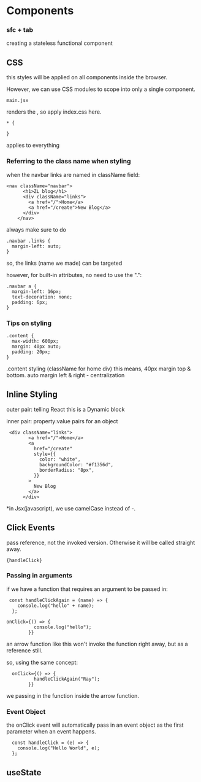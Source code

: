 # Components

### sfc + tab

creating a stateless functional component

## CSS

this styles will be applied on all components inside the browser.

However, we can use CSS modules to scope into only a single component.

```
main.jsx
```

renders the <App/>, so apply index.css here.

```
* {

}
```

applies to everything

### Referring to the class name when styling

when the navbar links are named in className field:

```
<nav className="navbar">
      <h1>ZL blog</h1>
      <div className="links">
        <a href="/">Home</a>
        <a href="/create">New Blog</a>
      </div>
    </nav>
```

always make sure to do

```
.navbar .links {
  margin-left: auto;
}
```

so, the links (name we made) can be targeted

however, for built-in attributes, no need to use the ".":

```
.navbar a {
  margin-left: 16px;
  text-decoration: none;
  padding: 6px;
}
```

### Tips on styling

```
.content {
  max-width: 600px;
  margin: 40px auto;
  padding: 20px;
}
```

.content styling (className for home div)
this means, 40px margin top & bottom.
auto margin left & right - centralization

## Inline Styling

outer pair: telling React this is a Dynamic block

inner pair: property:value pairs for an object

```
 <div className="links">
        <a href="/">Home</a>
        <a
          href="/create"
          style={{
            color: "white",
            backgroundColor: "#f1356d",
            borderRadius: "8px",
          }}
        >
          New Blog
        </a>
      </div>
```

\*in Jsx(javascript), we use camelCase instead of -.

## Click Events

pass reference, not the invoked version. Otherwise it will be called straight away.

```
{handleClick}
```

### Passing in arguments

if we have a function that requires an argument to be passed in:

```
 const handleClickAgain = (name) => {
    console.log("hello" + name);
  };

```

```
onClick={() => {
          console.log("hello");
        }}
```

an arrow function like this won't invoke the function right away, but as a reference still.

so, using the same concept:

```
  onClick={() => {
          handleClickAgain("Ray");
        }}
```

we passing in the function inside the arrow function.

### Event Object

the onClick event will automatically pass in an event object as the first parameter when an event happens.

```
  const handleClick = (e) => {
    console.log("Hello World", e);
  };
```

## useState
